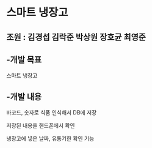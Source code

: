 # 스마트 냉장고
## 조원 : 김경섭 김락준 박상원 장호균 최영준
## -개발 목표
스마트 냉장고
## -개발 내용
바코드, 숫자로 식품 인식해서 DB에 저장

저장된 내용을 핸드폰에서 확인

냉장고에 넣은 날짜, 유통기한 확인 기능
